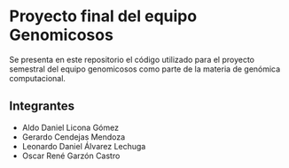 # Proyecto final del equipo Genomicosos
Se presenta en este repositorio el código utilizado para el proyecto semestral del equipo genomicosos como parte de la materia de genómica computacional. 

## Integrantes
- Aldo Daniel Licona Gómez
- Gerardo Cendejas Mendoza
- Leonardo Daniel Álvarez Lechuga
- Oscar René Garzón Castro

